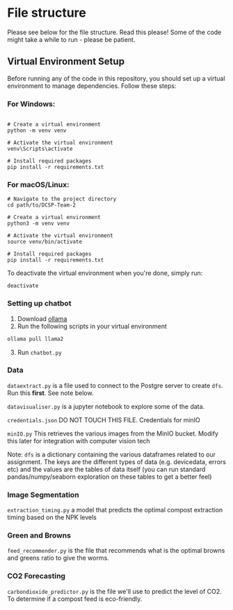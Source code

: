 # File structure

Please see below for the file structure. Read this please! Some of the code might take a while to run - please be patient.

## Virtual Environment Setup

Before running any of the code in this repository, you should set up a virtual environment to manage dependencies. Follow these steps:

### For Windows:
```

# Create a virtual environment
python -m venv venv

# Activate the virtual environment
venv\Scripts\activate

# Install required packages
pip install -r requirements.txt
```

### For macOS/Linux:
```
# Navigate to the project directory
cd path/to/DCSP-Team-2

# Create a virtual environment
python3 -m venv venv

# Activate the virtual environment
source venv/bin/activate

# Install required packages
pip install -r requirements.txt
```

To deactivate the virtual environment when you're done, simply run:
```
deactivate
```

### Setting up chatbot

1. Download [ollama](https://ollama.com/) 
2. Run the following scripts in your virtual environment
```bash
ollama pull llama2
```
3. Run `chatbot.py`

### Data

`dataextract.py` is a file used to connect to the Postgre server to create `dfs`. Run this **first**. See note below.

`datavisualiser.py` is a jupyter notebook to explore some of the data.

`credentials.json` DO NOT TOUCH THIS FILE. Credentials for minIO

`minIO.py` This retrieves the various images from the MinIO bucket. Modify this later for integration with computer vision tech

Note: `dfs` is a dictionary containing the various dataframes related to our assignment. The keys are the different types of data (e.g. devicedata, errors etc) and the values are the tables of data itself (you can run standard pandas/numpy/seaborn exploration on these tables to get a better feel)

### Image Segmentation

`extraction_timing.py` a model that predicts the optimal compost extraction timing based on the NPK levels

### Green and Browns

`feed_recommender.py` is the file that recommends what is the optimal browns and greens ratio to give the worms.

### CO2 Forecasting

`carbondioxide_predictor.py` is the file we'll use to predict the level of CO2. To determine if a compost feed is eco-friendly.
